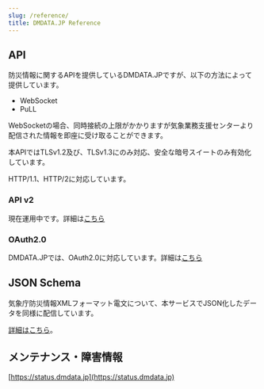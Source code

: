 ```yaml
---
slug: /reference/
title: DMDATA.JP Reference
---
```


## API

防災情報に関するAPIを提供しているDMDATA.JPですが、以下の方法によって提供しています。

* WebSocket
* PuLL

WebSocketの場合、同時接続の上限がかかりますが気象業務支援センターより配信された情報を即座に受け取ることができます。

本APIではTLSv1.2及び、TLSv1.3にのみ対応、安全な暗号スイートのみ有効化しています。

HTTP/1.1、HTTP/2に対応しています。

### API v2

現在運用中です。詳細は[こちら](/docs/reference/api/v2/index.md)

### OAuth2.0

DMDATA.JPでは、OAuth2.0に対応しています。詳細は[こちら](/docs/reference/oauth2/v1/index.md)

## JSON Schema

気象庁防災情報XMLフォーマット電文について、本サービスでJSON化したデータを同様に配信しています。

[詳細はこちら](/docs/reference/conversion/json/index.md)。

## メンテナンス・障害情報

[https://status.dmdata.jp](https://status.dmdata.jp)
